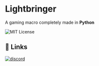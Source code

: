 
# Lightbringer

A gaming macro completely made in **Python**

![MIT License](https://img.shields.io/badge/License-MIT-green.svg)

## 🔗 Links
[![discord](https://img.shields.io/badge/discord-000?style=for-the-badge&logo=discord&logoColor=white)](https://discord.gg/dEVxY3s8Nk)

